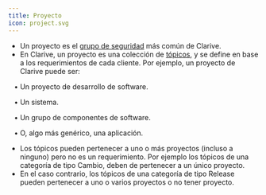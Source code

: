 ```yaml
---
title: Proyecto
icon: project.svg
---
```

* Un proyecto es el [grupo de seguridad](Conceptos/scope) más común de Clarive.
* En Clarive, un proyecto es una colección de [tópicos](Conceptos/topic), y se define en base a los requerimientos de cada cliente. Por ejemplo, un proyecto de Clarive puede ser: <br />

&nbsp; &nbsp;• Un proyecto de desarrollo de software. <br />

&nbsp; &nbsp;• Un sistema. <br />

&nbsp; &nbsp;• Un grupo de componentes de software. <br />

&nbsp; &nbsp;• O, algo más genérico, una aplicación.<br />

* Los tópicos pueden pertenecer a uno o más proyectos (incluso a ninguno) pero no es un requerimiento. Por ejemplo los tópicos de una categoría de tipo Cambio, deben de pertenecer a un único proyecto. 
* En el caso contrario, los tópicos de una categoría de tipo Release pueden pertenecer a uno o varios proyectos o no tener proyecto.